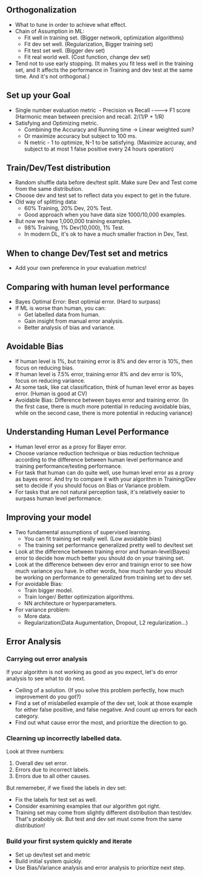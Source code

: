 ## Orthogonalization

- What to tune in order to achieve what effect. 
- Chain of Assumption in ML:
  - Fit well in training set. (Bigger network, optimization algorithms)
  - Fit dev set well. (Regularization, Bigger training set)
  - Fit test set well. (Bigger dev set)
  - Fit real world well. (Cost function, change dev set)
- Tend not to use early stopping. (It makes you fit less well in the training set, and It affects the performance in Training and dev test at the same time. And it's not orthogonal.)


## Set up your Goal
- Single number evaluation metric
  - Precision vs Recall ----> F1 score (Harmonic mean between precision and recall. 2/(1/P + 1/R)
- Satisfying and Optimizing metric.
  - Combining the Accuracy and Running time -> Linear weighted sum? 
  - Or maximize accuracy but subject to 100 ms. 
  - N metric - 1 to optimize, N-1 to be satisfying. (Maximize accuray, and subject to at most 1 false positive every 24 hours operation)
  
  
## Train/Dev/Test distribution
- Random shuffle data before dev/test split. Make sure Dev and Test come from the same distribution.
- Choose dev and test set to reflect data you expect to get in the future. 
- Old way of splitting data:
  - 60% Training, 20% Dev, 20% Test. 
  - Good approach when you have data size 1000/10,000 examples. 
- But now we have 1,000,000 training examples. 
  - 98% Training, 1% Dev(10,000), 1% Test. 
  - In modern DL, it's ok to have a much smaller fraction in Dev, Test. 


## When to change Dev/Test set and metrics
- Add your own preference in your evaluation metrics!

## Comparing with human level performance
- Bayes Optimal Error: Best optimial error. (Hard to surpass)
- If ML is worse than human, you can:
  - Get labelled data from human. 
  - Gain insight from manual error analysis. 
  - Better analysis of bias and variance. 

## Avoidable Bias
- If human level is 1%, but training error is 8% and dev error is 10%, then focus on reducing bias. 
- If human level is 7.5% error, training error 8% and dev error is 10%, focus on reducing variance. 
- At some task, like cat classification, think of human level error as bayes error. (Human is good at CV)
- Avoidable Bias: Difference between bayes error and training error. (In the first case, there is much more potential in reducing avoidable bias, while on the second case, there is more potential in reducing variance)

## Understanding Human Level Performance
- Human level error as a proxy for Bayer error. 
- Choose variance reduction technique or bias reduction technique according to the difference between human level performance and training performance/testing performance. 
- For task that human can do quite well, use human level error as a proxy as bayes error. And try to compare it with your algorithm in Training/Dev set to decide if you should focus on Bias or Variance problem. 
- For tasks that are not natural perception task, it's relatively easier to surpass human level performance. 


## Improving your model
- Two fundamental assumptions of supervised learning. 
  - You can fit training set really well. (Low avoidable bias)
  - The training set performance generalized pretty well to dev/test set 
- Look at the difference between training error and human-level(Bayes) error to decide how much better you should do on your training set. 
- Look at the difference between dev error and trainign error to see how much variance you have. In other words, how much harder you should be working on performance to generalized from training set to dev set. 
- For avoidable Bias: 
  - Train bigger model. 
  - Train longer/ Better optimization algorithms.
  - NN architecture or hyperparameters.
- For variance problem:
  - More data. 
  - Regularization(Data Augumentation, Dropout, L2 regularization...)
  

## Error Analysis


### Carrying out error analysis
If your algorithm is not working as good as you expect, let's do error analysis to see what to do next. 
- Ceiling of a solution. (If you solve this problem perfectly, how much improvement do you got?)
- Find a set of mislabelled example of the dev set, look at those example for either false positive, and false negative. And count up errors for each category. 
- Find out what cause error the most, and prioritize the direction to go. 

### Clearning up incorrectly labelled data. 
Look at three numbers:
1. Overall dev set error. 
2. Errors due to incorrect labels. 
3. Errors due to all other causes. 

But rememeber, if we fixed the labels in dev set:
- Fix the labels for test set as well. 
- Consider examining examples that our algorithm got right. 
- Training set may come from slightly different distribution than test/dev. That's prabobly ok. But test and dev set must come from the same distribution!

### Build your first system quickly and iterate 
- Set up dev/test set and metric
- Build initial system quickly. 
- Use Bias/Variance analysis and error analysis to prioritize next step. 
